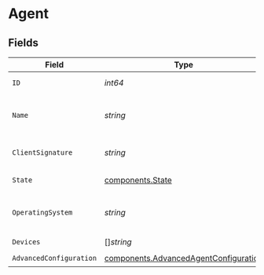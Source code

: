 # Agent


## Fields

| Field                                                                                          | Type                                                                                           | Required                                                                                       | Description                                                                                    |
| ---------------------------------------------------------------------------------------------- | ---------------------------------------------------------------------------------------------- | ---------------------------------------------------------------------------------------------- | ---------------------------------------------------------------------------------------------- |
| `ID`                                                                                           | *int64*                                                                                        | :heavy_check_mark:                                                                             | The id of the agent                                                                            |
| `Name`                                                                                         | *string*                                                                                       | :heavy_check_mark:                                                                             | The hostname of the agent                                                                      |
| `ClientSignature`                                                                              | *string*                                                                                       | :heavy_check_mark:                                                                             | The signature of the client                                                                    |
| `State`                                                                                        | [components.State](../../models/components/state.md)                                           | :heavy_check_mark:                                                                             | The state of the agent                                                                         |
| `OperatingSystem`                                                                              | *string*                                                                                       | :heavy_check_mark:                                                                             | The operating system of the agent                                                              |
| `Devices`                                                                                      | []*string*                                                                                     | :heavy_check_mark:                                                                             | N/A                                                                                            |
| `AdvancedConfiguration`                                                                        | [components.AdvancedAgentConfiguration](../../models/components/advancedagentconfiguration.md) | :heavy_check_mark:                                                                             | N/A                                                                                            |